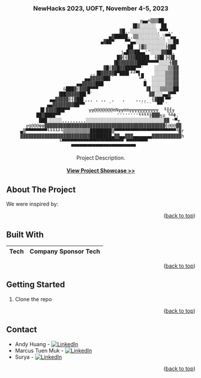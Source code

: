 <!-- BACK TO TOP -->
<a name="readme-top"></a>

<!-- PROJECT LOGO -->

<div align="center">
  <a href="https://github.com/andy0207huang/newhacks2023">
  </a>
  
  <h3 align="center">NewHacks 2023, UOFT, November 4-5, 2023</h3>

    
                                          ╔▄▄m▒▒▒██
                                        ▐█▒░░░░░░  ██
                                      ▓█,,░░░░░░░░░░,▀▀▀,,
                                   ▄▓█████,,▒▒░░░░░░░░,░▀▀▄▄
                                 ▄▓██▀`   ▀▀▄▄░░░░░░░░░░░,░░██
                                          ██  ║▓▒░░░░░░░╟▓██
                                       j▄█▓▓██▄▄'^░░░░▓▓██,
                                      █▓╣╢▓▓▓█████  ╢▓█▌╠╢▓▌
                                     ▐█▓▓▓▓▓▓▓████▀▀▀▀░░░░╫▓▓
                                  ▓█╢▓▓█▓▓████▀▀'    ░░░░░▒▒▓▓
                             ,,▐█▓▓▓▓▓█▀███▌╜╜▀▌▄    ░░░░▒▒▒▓▓
                           ▄▄▓▓▓▓▓██▌`         ╘▀,  ░░░░░▒▒▒▓▓
                        ▄▄▓▓▓▓▓███               █  ░░░░░▒▒▒▓▓
                   &███▓╢▓▓▓█▀▀▀                  ▓▌░░░▒▒▒▒▒██
                ▐██▓▓▓▓▓██▌▀`                     ▓▓░░░▄▄▓▀▀
            ▄▄▓▓▓▓▓╢╢▓██▌,,, , ,,  ,   ,    ,,,,  ╢▓██▌▀▀`
         ▄▄▓▓▓▓▓▓▓▓██▀▀         `           ````  ▀▀``
         █▌▓▓▓▓███▀▀       ╥╦@@@@@@@mN╦╦mm╦╦╦╦╦╦╦╦╦╦╦  ╙║╢╥
         ██▓████▀▀                     ''''''''╙╙╙╙╟▓▓▓╗µ ╙╩Φ,
          ▐██▌░░░░░,,,,,,,,,░░░░░░░░░░░░░░░░░░░░░░░░░░░░░▓▓ ⁿ▀╥
      ╔g@@@φφ▓▓▓▓▓▓▓▓▓▓▓▓▓▓▓▓▓▓▓▓▓▓▓▓▓▓▓▓▓▓▓▓▓▓▓▓▓▓▓▓▓▓▓▓▓╣@@@▓▓
     ▄▒▀▀▀▀▀▀▀▀╙╙╙╙╜╙▒▒▒▒▒▒▒▒▒▒████████▒▀▀▀▀▀▀▀▀▀▀▀▀▀▀▀▀▀▀▀▀▀▀▀╙▓r
     ▓▓▓▓▓▓▓▓▓▓▓▓▓▓▓▓▓▓▓▓▓▓▓▓▓▓████████▄▓▓▄▄▓▓▓▄▄▄▄▄▄▄▓▓▓▓▓▓▓▓▓▓▓h
      ╙▀▀▀▀▀▀▀▀▀▀▀▀▀▀▀▀▀▀▀▀▀▀▀`▀▀▀▀▀▀▀▀
      ▀▀▀▀▀▀▀▀▀▀▀▀▀▀▀▀▀▀▀▀▀▀▀▀
     
  <p align="center">
    Project Description.
    <br />
    <br />
    <a href=""><strong>View Project Showcase >></strong></a>
  </p>
</div>

<!-- ABOUT THE PROJECT -->
## About The Project
<!-- [product-screenshot-1] -->
We were inspired by:
  
<p align="right">(<a href="#readme-top">back to top</a>)</p> 

## Built With
| Tech | Company Sponsor Tech |
| --- | --- |

<p align="right">(<a href="#readme-top">back to top</a>)</p>



<!-- GETTING STARTED -->
## Getting Started
1. Clone the repo

<p align="right">(<a href="#readme-top">back to top</a>)</p>


<!-- CONTACT -->
## Contact
* Andy Huang - [![LinkedIn][linkedin-shield-andy]][linkedin-url-andy]
* Marcus Tuen Muk - [![LinkedIn][linkedin-shield-marcus]][linkedin-url-marcus]
* Surya - [![LinkedIn][linkedin-shield-surya]][linkedin-url-surya]

<p align="right">(<a href="#readme-top">back to top</a>)</p>


<!-- BADGES / SHIELD / IMAGES / URL -->
<!-- [product-screenshot-1]:  -->

[linkedin-shield-andy]: https://img.shields.io/badge/-LinkedIn-black.svg?style=for-the-badge&logo=linkedin&colorB=0072b1
[linkedin-url-andy]: https://www.linkedin.com/in/andy-snowflake-huang/
[linkedin-shield-marcus]: https://img.shields.io/badge/-LinkedIn-black.svg?style=for-the-badge&logo=linkedin&colorB=0072b1
[linkedin-url-marcus]: https://www.linkedin.com/in/marcus-tuen-muk/
[linkedin-shield-surya]: https://img.shields.io/badge/-LinkedIn-black.svg?style=for-the-badge&logo=linkedin&colorB=0072b1
[linkedin-url-surya]: https://www.linkedin.com/in/surya-sure-9ba9b2220/
